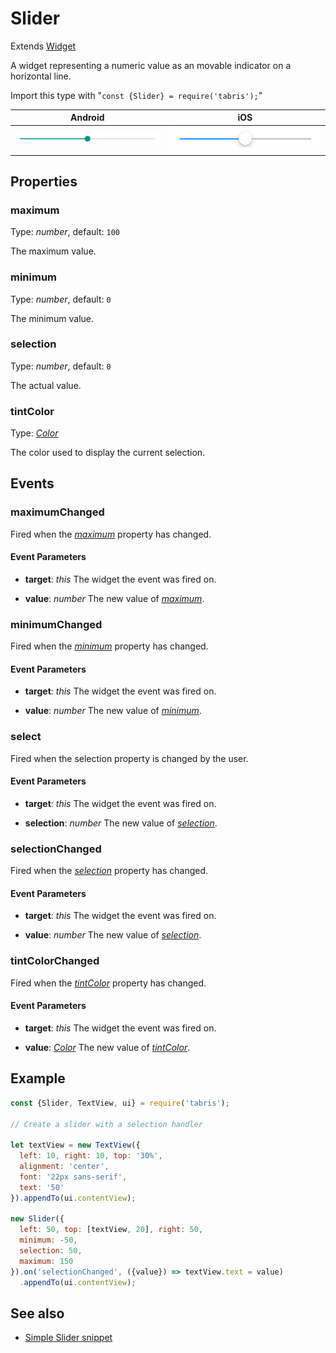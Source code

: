 ---
---
# Slider

Extends [Widget](Widget.md)

A widget representing a numeric value as an movable indicator on a horizontal line.

Import this type with "`const {Slider} = require('tabris');`"

Android | iOS
--- | ---
![Slider on Android](img\android\Slider.png) | ![Slider on iOS](img\ios\Slider.png)

## Properties

### maximum


Type: *number*, default: `100`

The maximum value.

### minimum


Type: *number*, default: `0`

The minimum value.

### selection


Type: *number*, default: `0`

The actual value.

### tintColor


Type: *[Color](../types.md#color)*

The color used to display the current selection.


## Events

### maximumChanged

Fired when the [*maximum*](#maximum) property has changed.

#### Event Parameters 
- **target**: *this*
    The widget the event was fired on.

- **value**: *number*
    The new value of [*maximum*](#maximum).


### minimumChanged

Fired when the [*minimum*](#minimum) property has changed.

#### Event Parameters 
- **target**: *this*
    The widget the event was fired on.

- **value**: *number*
    The new value of [*minimum*](#minimum).


### select

Fired when the selection property is changed by the user.

#### Event Parameters 
- **target**: *this*
    The widget the event was fired on.

- **selection**: *number*
    The new value of *[selection](#selection)*.


### selectionChanged

Fired when the [*selection*](#selection) property has changed.

#### Event Parameters 
- **target**: *this*
    The widget the event was fired on.

- **value**: *number*
    The new value of [*selection*](#selection).


### tintColorChanged

Fired when the [*tintColor*](#tintColor) property has changed.

#### Event Parameters 
- **target**: *this*
    The widget the event was fired on.

- **value**: *[Color](../types.md#color)*
    The new value of [*tintColor*](#tintColor).





## Example
```js
const {Slider, TextView, ui} = require('tabris');

// Create a slider with a selection handler

let textView = new TextView({
  left: 10, right: 10, top: '30%',
  alignment: 'center',
  font: '22px sans-serif',
  text: '50'
}).appendTo(ui.contentView);

new Slider({
  left: 50, top: [textView, 20], right: 50,
  minimum: -50,
  selection: 50,
  maximum: 150
}).on('selectionChanged', ({value}) => textView.text = value)
  .appendTo(ui.contentView);
```
## See also

- [Simple Slider snippet](https://github.com/eclipsesource/tabris-js/tree/v2.9.0/snippets/slider.js)
